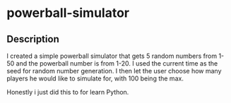 # powerball-simulator

## Description
I created a simple powerball simulator that gets 5 random numbers from 1-50 and the powerball number is from 1-20. I used the current time 
as the seed for random number generation. I then let the user choose how many players he would like to simulate for, with 100 being the max.

Honestly i just did this to for learn Python.
